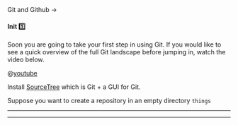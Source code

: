 <link rel="stylesheet" href="{{baseUrl}}/css/textbook.css">

<div class="website-content">

<div id="path">Git and Github → </div>

<div id="title">

#### Init :one: [<span class="glyphicon glyphicon-new-window" aria-hidden="true"></span>]({{baseUrl}}/gitAndGithub/init/index.html)

</div>

<div id="body">

<panel header="%%:paperclip: Git Overview :three:%%"> 

Soon you are going to take your first step in using Git. If you would like to see a quick overview of the full Git landscape before jumping in, watch the video below.
 
@[youtube](v40b3ExbM0c)

</panel><p/>

Install [SourceTree](https://www.sourcetreeapp.com/) which is Git + a GUI for Git.

Suppose you want to create a repository in an empty directory `things`

<tabs>
  <tab header="SourceTree">
    <include src="./sourcetree.md" />
  <hr></tab>
  <tab header="CLI">
    <include src="./cli.md" />
  <hr></tab>
</tabs>

</div>

<div id="extras">
</div>

</div>
